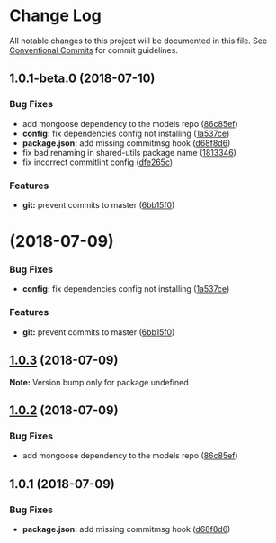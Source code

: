 # Change Log

All notable changes to this project will be documented in this file.
See [Conventional Commits](https://conventionalcommits.org) for commit guidelines.

<a name="1.0.1-beta.0"></a>
## 1.0.1-beta.0 (2018-07-10)


### Bug Fixes

* add mongoose dependency to the models repo ([86c85ef](https://github.com/overmindbots/core/commit/86c85ef))
* **config:** fix dependencies config not installing ([1a537ce](https://github.com/overmindbots/core/commit/1a537ce))
* **package.json:** add missing commitmsg hook ([d68f8d6](https://github.com/overmindbots/core/commit/d68f8d6))
* fix bad renaming in shared-utils package name ([1813346](https://github.com/overmindbots/core/commit/1813346))
* fix incorrect commitlint config ([dfe265c](https://github.com/overmindbots/core/commit/dfe265c))


### Features

* **git:** prevent commits to master ([6bb15f0](https://github.com/overmindbots/core/commit/6bb15f0))




<a name=""></a>
# [](https://github.com/bot-alchemy/monorepo-test/compare/v1.0.3...v) (2018-07-09)


### Bug Fixes

* **config:** fix dependencies config not installing ([1a537ce](https://github.com/bot-alchemy/monorepo-test/commit/1a537ce))


### Features

* **git:** prevent commits to master ([6bb15f0](https://github.com/bot-alchemy/monorepo-test/commit/6bb15f0))




<a name="1.0.3"></a>
## [1.0.3](https://github.com/bot-alchemy/monorepo-test/compare/v1.0.2...v1.0.3) (2018-07-09)




**Note:** Version bump only for package undefined

<a name="1.0.2"></a>
## [1.0.2](https://github.com/bot-alchemy/monorepo-test/compare/v1.0.1...v1.0.2) (2018-07-09)


### Bug Fixes

* add mongoose dependency to the models repo ([86c85ef](https://github.com/bot-alchemy/monorepo-test/commit/86c85ef))




<a name="1.0.1"></a>
## 1.0.1 (2018-07-09)


### Bug Fixes

* **package.json:** add missing commitmsg hook ([d68f8d6](https://github.com/bot-alchemy/monorepo-test/commit/d68f8d6))
